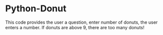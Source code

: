 # Python-Donut

This code provides the user a question, enter number of donuts, the user enters a number.
If donuts are above 9, there are too many donuts!
